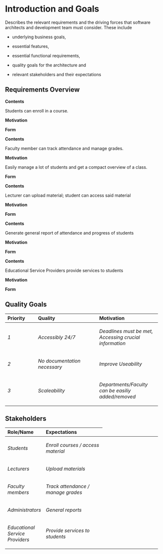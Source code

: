 # Introduction and Goals

Describes the relevant requirements and the driving forces that software
architects and development team must consider. These include

-   underlying business goals,

-   essential features,

-   essential functional requirements,

-   quality goals for the architecture and

-   relevant stakeholders and their expectations

## Requirements Overview

**Contents**

Students can enroll in a course.

**Motivation**



**Form**

**Contents**

Faculty member can track attendance and manage grades.

**Motivation**

Easily manage a lot of students and get a compact overview of a class.

**Form**

**Contents**

Lecturer can upload material; student can access said material

**Motivation**

**Form**

**Contents**

Generate general report of attendance and progress of students

**Motivation**

**Form**

**Contents**

Educational Service Providers provide services to students

**Motivation**

**Form**

## Quality Goals

<table>
<colgroup>
<col style="width: 20%" />
<col style="width: 40%" />
<col style="width: 40%" />
</colgroup>
<thead>
<tr class="header">
<th style="text-align: left;">Priority</th>
<th style="text-align: left;">Quality</th>
<th style="text-align: left;">Motivation</th>
</tr>
</thead>
<tbody>
<tr class="odd">
<td style="text-align: left;"><p><em>1</em></p></td>
<td style="text-align: left;"><p><em>Accessibly 24/7</em></p></td>
<td style="text-align: left;"><p><em>Deadlines must be met, Accessing crucial information</em></p></td>
</tr>
<tr class="even">
<td style="text-align: left;"><p><em>2</em></p></td>
<td style="text-align: left;"><p><em>No documentation necessary</em></p></td>
<td style="text-align: left;"><p><em>Improve Useability</em></p></td>
</tr>
<tr class="odd">
<td style="text-align: left;"><p><em>3</em></p></td>
<td style="text-align: left;"><p><em>Scaleability</em></p></td>
<td style="text-align: left;"><p><em>Departments/Faculty can be easiliy added/removed</em></p></td>
</tbody>
</table>

## Stakeholders

<table>
<colgroup>
<col style="width: 20%" />
<col style="width: 40%" />
<col style="width: 40%" />
</colgroup>
<thead>
<tr class="header">
<th style="text-align: left;">Role/Name</th>
<th style="text-align: left;">Expectations</th>
</tr>
</thead>
<tbody>
<tr class="odd">
<td style="text-align: left;"><p><em>Students</em></p></td>
<td style="text-align: left;"><p><em>Enroll courses / access material</em></p></td>
</tr>
<tr class="even">
<td style="text-align: left;"><p><em>Lecturers</em></p></td>
<td style="text-align: left;"><p><em>Upload materials</em></p></td>
</tr>
<tr class="odd">
<td style="text-align: left;"><p><em>Faculty members</em></p></td>
<td style="text-align: left;"><p><em>Track attendance / manage grades</em></p></td>
</tr>
</tr>
<tr class="even">
<td style="text-align: left;"><p><em>Administrators</em></p></td>
<td style="text-align: left;"><p><em>General reports</em></p></td>
</tr>
<tr class="odd">
<td style="text-align: left;"><p><em>Educational Service Providers</em></p></td>
<td style="text-align: left;"><p><em>Provide services to students</em></p></td>
</tr>
</tbody>
</table>
